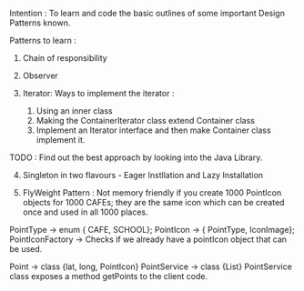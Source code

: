 Intention : To learn and code the basic outlines of some important Design Patterns known.

Patterns to learn :
1. Chain of responsibility
2. Observer

3. Iterator:
Ways to implement the iterator :
	1. Using an inner class
	2. Making the ContainerIterator class extend Container class
	3. Implement an Iterator interface and then make Container class implement it.

TODO : Find out the best approach by looking into the Java Library.

4. Singleton in two flavours - Eager Instllation and Lazy Installation


5. FlyWeight Pattern :
Not memory friendly if you create 1000 PointIcon objects for 1000 CAFEs; they are the same icon which can be created once and used in all 1000 places.

PointType  -> enum { CAFE, SCHOOL};
PointIcon  -> { PointType, IconImage};
PointIconFactory -> Checks if we already have a pointIcon object that can be used.

Point -> class {lat, long, PointIcon}
PointService -> class {List<Point>}
PointService class exposes a method getPoints to the client code.
